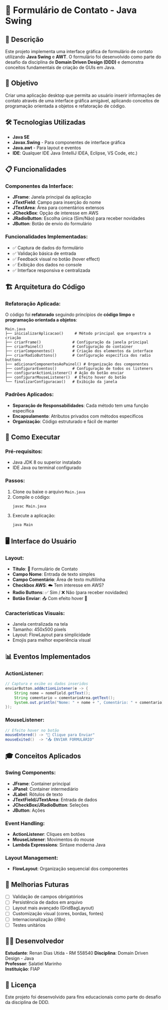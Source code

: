 # 📝 Formulário de Contato - Java Swing

## 📖 Descrição
Este projeto implementa uma interface gráfica de formulário de contato utilizando **Java Swing** e **AWT**. O formulário foi desenvolvido como parte do desafio da disciplina de **Domain Driven Design (DDD)** e demonstra conceitos fundamentais de criação de GUIs em Java.

## 🎯 Objetivo
Criar uma aplicação desktop que permita ao usuário inserir informações de contato através de uma interface gráfica amigável, aplicando conceitos de programação orientada a objetos e refatoração de código.

## 🛠️ Tecnologias Utilizadas
- **Java SE**
- **Javax.Swing** - Para componentes de interface gráfica
- **Java.awt** - Para layout e eventos
- **IDE**: Qualquer IDE Java (IntelliJ IDEA, Eclipse, VS Code, etc.)

## 📋 Funcionalidades

### Componentes da Interface:
- **JFrame**: Janela principal da aplicação
- **JTextField**: Campo para inserção do nome
- **JTextArea**: Área para comentários extensos
- **JCheckBox**: Opção de interesse em AWS
- **JRadioButton**: Escolha única (Sim/Não) para receber novidades
- **JButton**: Botão de envio do formulário

### Funcionalidades Implementadas:
- ✅ Captura de dados do formulário
- ✅ Validação básica de entrada
- ✅ Feedback visual no botão (hover effect)
- ✅ Exibição dos dados no console
- ✅ Interface responsiva e centralizada

## 🏗️ Arquitetura do Código

### Refatoração Aplicada:
O código foi **refatorado** seguindo princípios de **código limpo** e **programação orientada a objetos**:

```
Main.java
├── inicializarAplicacao()     # Método principal que orquestra a criação
├── criarFrame()              # Configuração da janela principal
├── criarPainel()             # Configuração do container
├── criarComponentes()        # Criação dos elementos da interface
├── criarRadioButtons()       # Configuração específica dos radio buttons
├── adicionarComponentesAoPainel() # Organização dos componentes
├── configurarEventos()       # Configuração de todos os listeners
├── configurarActionListener() # Ação do botão enviar
├── configurarMouseListener()  # Efeito hover do botão
└── finalizarConfiguracao()   # Exibição da janela
```

### Padrões Aplicados:
- **Separação de Responsabilidades**: Cada método tem uma função específica
- **Encapsulamento**: Atributos privados com métodos específicos
- **Organização**: Código estruturado e fácil de manter

## 🚀 Como Executar

### Pré-requisitos:
- Java JDK 8 ou superior instalado
- IDE Java ou terminal configurado

### Passos:
1. Clone ou baixe o arquivo `Main.java`
2. Compile o código:
   ```bash
   javac Main.java
   ```
3. Execute a aplicação:
   ```bash
   java Main
   ```

## 🖥️ Interface do Usuário

### Layout:
- **Título**: 📝 Formulário de Contato
- **Campo Nome**: Entrada de texto simples
- **Campo Comentário**: Área de texto multilinha
- **Checkbox AWS**: ☁️ Tem interesse em AWS?
- **Radio Buttons**: ✅ Sim / ❌ Não (para receber novidades)
- **Botão Enviar**: 📤 Com efeito hover 🚀

### Características Visuais:
- Janela centralizada na tela
- Tamanho: 450x500 pixels
- Layout: FlowLayout para simplicidade
- Emojis para melhor experiência visual

## 📊 Eventos Implementados

### ActionListener:
```java
// Captura e exibe os dados inseridos
enviarButton.addActionListener(e -> {
    String nome = nomeField.getText();
    String comentario = comentarioArea.getText();
    System.out.println("Nome: " + nome + ", Comentário: " + comentario);
});
```

### MouseListener:
```java
// Efeito hover no botão
mouseEntered() -> "🚀 Clique para Enviar"
mouseExited()  -> "📤 ENVIAR FORMULÁRIO"
```

## 🎓 Conceitos Aplicados

### Swing Components:
- **JFrame**: Container principal
- **JPanel**: Container intermediário
- **JLabel**: Rótulos de texto
- **JTextField/JTextArea**: Entrada de dados
- **JCheckBox/JRadioButton**: Seleções
- **JButton**: Ações

### Event Handling:
- **ActionListener**: Cliques em botões
- **MouseListener**: Movimentos do mouse
- **Lambda Expressions**: Sintaxe moderna Java

### Layout Management:
- **FlowLayout**: Organização sequencial dos componentes

## 🔄 Melhorias Futuras
- [ ] Validação de campos obrigatórios
- [ ] Persistência de dados em arquivo
- [ ] Layout mais avançado (GridBagLayout)
- [ ] Customização visual (cores, bordas, fontes)
- [ ] Internacionalização (i18n)
- [ ] Testes unitários

## 👨‍💻 Desenvolvedor
**Estudante**: Renan Dias Utida - RM 558540
**Disciplina**: Domain Driven Design - Java  
**Professor**: Salatiel Marinho  
**Instituição**: FIAP

## 📄 Licença
Este projeto foi desenvolvido para fins educacionais como parte do desafio da disciplina de DDD.

